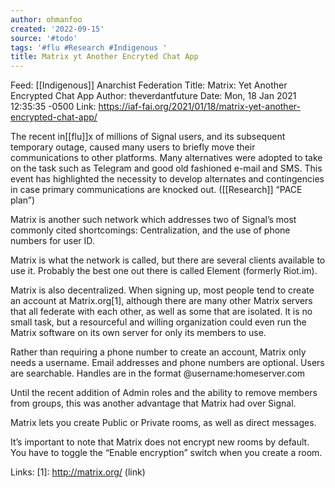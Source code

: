 ```yaml
---
author: ohmanfoo
created: '2022-09-15'
source: '#todo'
tags: '#flu #Research #Indigenous '
title: Matrix yt Another Encryted Chat App
---
```


Feed: [[Indigenous]] Anarchist Federation
Title: Matrix: Yet Another Encrypted Chat App
Author: theverdantfuture
Date: Mon, 18 Jan 2021 12:35:35 -0500
Link: https://iaf-fai.org/2021/01/18/matrix-yet-another-encrypted-chat-app/
 
The recent in[[flu]]x of millions of Signal users, and its subsequent temporary 
outage, caused many users to briefly move their communications to other 
platforms. Many alternatives were adopted to take on the task such as Telegram 
and good old fashioned e-mail and SMS. This event has highlighted the necessity 
to develop alternates and contingencies in case primary communications are 
knocked out. ([[Research]] “PACE plan”)
 
Matrix is another such network which addresses two of Signal’s most commonly 
cited shortcomings: Centralization, and the use of phone numbers for user ID.
 
Matrix is what the network is called, but there are several clients available to
use it. Probably the best one out there is called Element (formerly Riot.im).
 
Matrix is also decentralized. When signing up, most people tend to create an 
account at Matrix.org[1], although there are many other Matrix servers that all 
federate with each other, as well as some that are isolated. It is no small 
task, but a resourceful and willing organization could even run the Matrix 
software on its own server for only its members to use.
 
Rather than requiring a phone number to create an account, Matrix only needs a 
username. Email addresses and phone numbers are optional. Users are searchable. 
Handles are in the format @username:homeserver.com
 
Until the recent addition of Admin roles and the ability to remove members from 
groups, this was another advantage that Matrix had over Signal.
 
Matrix lets you create Public or Private rooms, as well as direct messages.
 
It’s important to note that Matrix does not encrypt new rooms by default. You 
have to toggle the “Enable encryption” switch when you create a room.
 
Links: 
[1]: http://matrix.org/ (link)